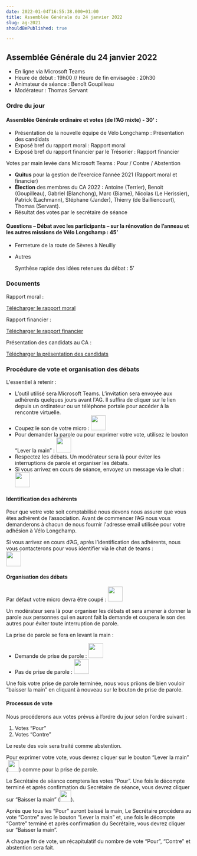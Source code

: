 ```yaml
---
date: 2022-01-04T16:55:38.000+01:00
title: Assemblée Générale du 24 janvier 2022
slug: ag-2021
shouldBePublished: true

---
```

## Assemblée Générale du 24 janvier 2022

* En ligne via Microsoft Teams
* Heure de début : 19h00 // Heure de fin envisagée : 20h30
* Animateur de séance : Benoît Goupilleau
* Modérateur : Thomas Servant

### **Ordre du jour**

#### **Assemblée Générale ordinaire et votes (de l’AG mixte) - 30' :**

* Présentation de la nouvelle équipe de Vélo Longchamp : Présentation des candidats
* Exposé bref du rapport moral : Rapport moral
* Exposé bref du rapport financier par le Trésorier : Rapport financier

Votes par main levée dans Microsoft Teams : Pour / Contre / Abstention

* **Quitus** pour la gestion de l’exercice l’année 2021 (Rapport moral et financier)
* **Élection** des membres du CA 2022 : Antoine (Terrier), Benoit (Goupilleau), Gabriel (Blanchong), Marc (Biarne), Nicolas (Le Herissier), Patrick (Lachmann), Stéphane (Jander), Thierry (de Bailliencourt), Thomas (Servant).
* Résultat des votes par le secrétaire de séance

#### **Questions – Débat avec les participants – sur la rénovation de l’anneau et les autres missions de Vélo Longchamp : 45’**

* Fermeture de la route de Sèvres à Neuilly
* Autres

  Synthèse rapide des idées retenues du débat : 5’

### **Documents**

Rapport moral :

<a class="downloadButton" href="" download>Télécharger le rapport moral</a>

Rapport financier :

<a class="downloadButton" href="" download>Télécharger le rapport financier</a>

Présentation des candidats au CA :

<a class="downloadButton" href="" download>Télécharger la présentation des candidats</a>

### **Procédure de vote et organisation des débats**

L'essentiel à retenir :

* L’outil utilisé sera Microsoft Teams. L’invitation sera envoyée aux adhérents quelques jours avant l'AG. Il suffira de cliquer sur le lien depuis un ordinateur ou un téléphone portale pour accéder à la rencontre virtuelle.
* Coupez le son de votre micro : <img width="40px" src="/media/micOff.png"/>
* Pour demander la parole ou pour exprimer votre vote, utilisez le bouton “Lever la main” : <img width="40px" src="/media/hand.png"/>
* Respectez les débats. Un modérateur sera là pour éviter les interruptions de parole et organiser les débats.
* Si vous arrivez en cours de séance, envoyez un message via le chat : <img width="40px" src="/media/chat.png"/>

#### **Identification des adhérents**

Pour que votre vote soit comptabilisé nous devons nous assurer que vous êtes adhérent de l’association. Avant de commencer l’AG nous vous demanderons à chacun de nous fournir l'adresse email utilisée pour votre adhésion à Vélo Longchamp.

Si vous arrivez en cours d’AG, après l’identification des adhérents, nous vous contacterons pour vous identifier via le chat de teams : </br>
<img width="40px" src="/media/chat.png"/>

#### **Organisation des débats**

Par défaut votre micro devra être coupé : <img width="40px" src="/media/micOff.png"/>

Un modérateur sera là pour organiser les débats et sera amener à donner la parole aux personnes qui en auront fait la demande et coupera le son des autres pour éviter toute interruption de parole.

La prise de parole se fera en levant la main :

* Demande de prise de parole : <img width="40px" src="/media/handUp.png"/>
* Pas de prise de parole : <img width="40px" src="/media/hand.png"/>

Une fois votre prise de parole terminée, nous vous priions de bien vouloir “baisser la main” en cliquant à nouveau sur le bouton de prise de parole.

#### **Processus de vote**

Nous procéderons aux votes prévus à l’ordre du jour selon l’ordre suivant :

1. Votes “Pour”
2. Votes “Contre”

Le reste des voix sera traité comme abstention.

Pour exprimer votre vote, vous devrez cliquer sur le bouton “Lever la main” (<img width="30px" src="/media/handUp.png"/>) comme pour la prise de parole.

Le Secrétaire de séance comptera les votes “Pour”. Une fois le décompte terminé et après confirmation du Secrétaire de séance, vous devrez cliquer sur “Baisser la main” (<img width="30px" src="/media/hand.png"/>).

Après que tous les “Pour” auront baissé la main, Le Secrétaire procédera au vote “Contre” avec le bouton “Lever la main” et, une fois le décompte “Contre” terminé et après confirmation du Secrétaire, vous devrez cliquer sur “Baisser la main”.

A chaque fin de vote, un récapitulatif du nombre de vote “Pour”, “Contre” et abstention sera fait.
